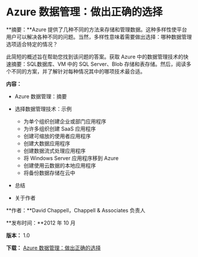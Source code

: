 <properties linkid="fundamentals-data-management-choose-technology" urlDisplayName="Storage" pageTitle="数据管理：做出正确的选择 | Azure" metaKeywords="Azure Storage, Azure Storage, Azure cloud database, Azure managing data, Azure analytics" description="Azure 提供了用于数据存储和管理的选项：SQL数据库、VM 中的 SQL Server、Blob 存储和表存储。阅读使用每个选项的方案。" metaCanonical="" services="sql-database,storage" documentationCenter=".NET" title="Azure 数据管理：做出正确的选择" authors="David Chappell" solutions="" manager="" editor="cgronlun" />
<tags ms.service="sql-database,storage"
    ms.date=""
    wacn.date="04/11/2015"
    />

# Azure 数据管理：做出正确的选择

**摘要：**Azure 提供了几种不同的方法来存储和管理数据。这种多样性使平台用户可以解决各种不同的问题。当然，多样性意味着需要做出选择：哪种数据管理选项适合特定的情况？

此简短的概述旨在帮助您找到该问题的答案。获取 Azure 中的数据管理技术的快速摘要：SQL数据库、VM 中的 SQL Server、Blob 存储和表存储。然后，阅读多个不同的方案，并了解针对每种情况其中的哪项技术最合适。

**内容：**

-   Azure 数据管理：摘要
-   选择数据管理技术：示例

    -   为单个组织创建企业或部门应用程序
    -   为许多组织创建 SaaS 应用程序
    -   创建可缩放的使用者应用程序
    -   创建大数据应用程序
    -   创建数据流式处理应用程序
    -   将 Windows Server 应用程序移到 Azure
    -   创建使用云数据的本地应用程序
    -   将备份数据存储在云中
-   总结
-   关于作者

**作者：**David Chappell，Chappell & Associates 负责人

**发布时间：**2012 年 10 月

**版本：** 1.0

**下载：** [Azure 数据管理：做出正确的选择][Azure 数据管理：做出正确的选择]

  [Azure 数据管理：做出正确的选择]: http://www.microsoft.com/zh-cn/download/default.aspx
